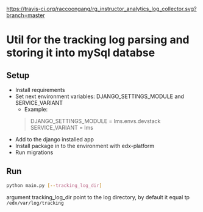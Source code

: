 https://travis-ci.org/raccoongang/rg_instructor_analytics_log_collector.svg?branch=master
# Util for the tracking log parsing and storing it into mySql databse 

## Setup 
* Install requirements
* Set next environment variables: DJANGO_SETTINGS_MODULE and SERVICE_VARIANT
    * Example:
    >DJANGO_SETTINGS_MODULE = lms.envs.devstack
    SERVICE_VARIANT = lms
* Add to the django installed app 
* Install package in to the environment with edx-platform
* Run migrations

## Run
```bash
python main.py [--tracking_log_dir]
```
argument tracking_log_dir point to the log directory, by default it equal tp `/edx/var/log/tracking`